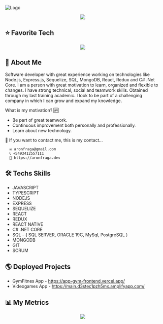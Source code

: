 ![Logo](https://i.postimg.cc/Yq0jPGXC/background.jpg)

<p align="center">
<img src='https://img.shields.io/twitter/url?color=blue&label=LinkedIn&logo=linkedin&logoColor=blue&style=plastic&url=https%3A%2F%2Fwww.linkedin.com%2Fin%2Faaron-fraga-4036a8244%2F' />
</p>

## ⭐ Favorite Tech
<p align="center">
    <img src="https://skillicons.dev/icons?i=git,js,ts,nodejs,express,cs,dotnet,mysql,mongodb,react,redux,visualstudio,vscode,bash" />
</p>

## 🚀 About Me
Software developer with great experience working on technologies like Node.js, Express.js, Sequelize, SQL, MongoDB, React, Redux and C# .Net Core. I am a person with great motivation to learn, organized and flexible to changes.  I have strong technical, social and teamwork skills. Obtained through my last training academic. I look to be part of a challenging company in which I can grow and expand my knowledge.

What is my motivation? 🆙
- Be part of great teamwork.
- Continuous improvement both personally and professionally. 
- Learn about new technology. 

👋 If you want to contact me, this is my contact...

      ✉️ aronfraga@gmail.com
      📞 +5493412557111
      💼 https://aronfraga.dev

## 🛠 Techs Skills
- JAVASCRIPT
- TYPESCRIPT
- NODEJS
- EXPRESS
- SEQUELIZE
- REACT
- REDUX
- REACT NATIVE
- C# .NET CORE
- SQL - { SQL SERVER, ORACLE 19C, MySql, PostgreSQL }
- MONGODB
- GIT
- SCRUM

## 🌎 Deployed Projects

 - GymFitnes App - https://app-gym-frontend.vercel.app/
 - Videogames App - https://main.d3stec1pzh5mx.amplifyapp.com/

## 📊 My Metrics

<p align="center">
<img src="https://metrics.lecoq.io/aronfraga?template=classic&base=header%2C%20activity%2C%20community%2C%20repositories%2C%20metadata&base.indepth=false&base.hireable=false&base.skip=false&config.timezone=America%2FBuenos_Aires" />
</p>
